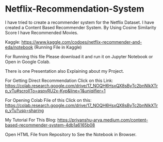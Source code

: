 # Netflix-Recommendation-System
I have tried to create a recommender system for the Netflix Dataset. I have created a Content Based Recommender System. By Using Cosine Similarity Score I have Recommended Movies.

Kaggle: https://www.kaggle.com/codoes/netflix-recommender-and-eda/notebook (Running File in Kaggle)

For Running this file Please download it and run it on Jupyter Notebook or Open in Google Colab.

There is one Presentation also Explaining about my Project.

For Getting Direct Recommendation Click on this Link: https://colab.research.google.com/drive/17_NOQH6HsxQX8sByTc2bnNlkXTrp_vTu#scrollTo=aspvRU2x-Kyp&line=1&uniqifier=1

For Opening Colab File of this Click on this: https://colab.research.google.com/drive/17_NOQH6HsxQX8sByTc2bnNlkXTrp_vTu?usp=sharing

My Tutorial For This Blog: https://priyanshu-arya.medium.com/content-based-recommender-system-4db1a6165b08

Open HTML File from Repository to See the Notebook in Browser.
